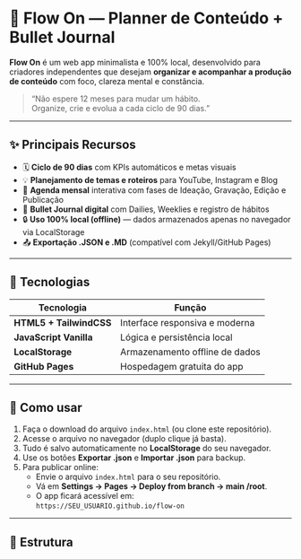 # 🧠 Flow On — Planner de Conteúdo + Bullet Journal

**Flow On** é um web app minimalista e 100% local, desenvolvido para criadores independentes que desejam **organizar e acompanhar a produção de conteúdo** com foco, clareza mental e constância.

> “Não espere 12 meses para mudar um hábito.  
> Organize, crie e evolua a cada ciclo de 90 dias.”

---

## ✨ Principais Recursos

- 🗓️ **Ciclo de 90 dias** com KPIs automáticos e metas visuais  
- 💡 **Planejamento de temas e roteiros** para YouTube, Instagram e Blog  
- 📅 **Agenda mensal** interativa com fases de Ideação, Gravação, Edição e Publicação  
- 📓 **Bullet Journal digital** com Dailies, Weeklies e registro de hábitos  
- 🔒 **Uso 100% local (offline)** — dados armazenados apenas no navegador via LocalStorage  
- 📤 **Exportação .JSON e .MD** (compatível com Jekyll/GitHub Pages)

---

## 🧩 Tecnologias

| Tecnologia | Função |
|-------------|--------|
| **HTML5 + TailwindCSS** | Interface responsiva e moderna |
| **JavaScript Vanilla** | Lógica e persistência local |
| **LocalStorage** | Armazenamento offline de dados |
| **GitHub Pages** | Hospedagem gratuita do app |

---

## 🚀 Como usar

1. Faça o download do arquivo `index.html` (ou clone este repositório).  
2. Acesse o arquivo no navegador (duplo clique já basta).  
3. Tudo é salvo automaticamente no **LocalStorage** do seu navegador.  
4. Use os botões **Exportar .json** e **Importar .json** para backup.  
5. Para publicar online:
   - Envie o arquivo `index.html` para o seu repositório.
   - Vá em **Settings → Pages → Deploy from branch → main /root**.
   - O app ficará acessível em:  
     `https://SEU_USUARIO.github.io/flow-on`

---

## 🧱 Estrutura
